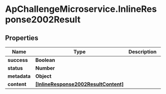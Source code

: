 # ApChallengeMicroservice.InlineResponse2002Result

## Properties
Name | Type | Description | Notes
------------ | ------------- | ------------- | -------------
**success** | **Boolean** |  | [optional] 
**status** | **Number** |  | [optional] 
**metadata** | **Object** |  | [optional] 
**content** | [**[InlineResponse2002ResultContent]**](InlineResponse2002ResultContent.md) |  | [optional] 


